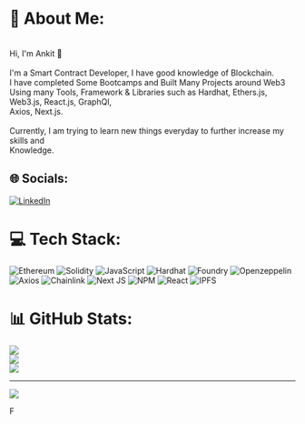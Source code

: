 # 💫 About Me:
<br>Hi, I'm Ankit 👦<br><br>I'm a Smart Contract Developer, I have good knowledge of Blockchain.<br>I have completed Some Bootcamps and Built Many Projects around Web3<br>Using many Tools, Framework & Libraries such as Hardhat, Ethers.js, Web3.js, React.js, GraphQl,<br>Axios, Next.js.<br><br>Currently, I am trying to learn new things everyday to further increase my skills and <br>Knowledge.<br>   


## 🌐 Socials:
[![LinkedIn](https://img.shields.io/badge/LinkedIn-%230077B5.svg?logo=linkedin&logoColor=white)](https://linkedin.com/in/https://www.linkedin.com/in/thatboyankit/) 

# 💻 Tech Stack:
![Ethereum](https://img.shields.io/badge/Ethereum-3C3C3D.svg?style=flat&logo=ethereum&logoColor=#3C3C3D) ![Solidity](https://img.shields.io/badge/Solidity-363636.svg?style=flat&logo=solidity&logoColor=white) ![JavaScript](https://img.shields.io/badge/javascript-F7DF1E.svg?style=flat&logo=javascript&logoColor=black) ![Hardhat](https://img.shields.io/badge/Hardhat-%23363636?style=flat&logo=hardhat&logoColor=white) 
![Foundry](https://img.shields.io/badge/Foundry-%23363636?style=flat&logo=foundry&logoColor=white) ![Openzeppelin](https://img.shields.io/badge/Openzeppelin-4E5EE4?style=flat&logo=axios&logoColor=#white) ![Axios](https://img.shields.io/badge/Axios-5A29E4?style=flat&logo=axios&logoColor=#5A29E4)
![Chainlink](https://img.shields.io/badge/Chainlink-375BD2?style=flat&logo=chainlink&logoColor=#375BD2) ![Next JS](https://img.shields.io/badge/Next-000000?style=flat&logo=next.js&logoColor=white) ![NPM](https://img.shields.io/badge/NPM-CB3837.svg?style=flat&logo=npm&logoColor=white) ![React](https://img.shields.io/badge/React-61DAFB.svg?style=flat&logo=React&logoColor=black) ![IPFS](https://img.shields.io/badge/IPFS-65C2CB.svg?style=flat&logo=ipfs&logoColor=white)
# 📊 GitHub Stats:
![](https://github-readme-stats.vercel.app/api?username=thatboyankit&theme=dark&hide_border=false&include_all_commits=true&count_private=false)<br/>
![](https://github-readme-streak-stats.herokuapp.com/?user=thatboyankit&theme=dark&hide_border=false)<br/>
![](https://github-readme-stats.vercel.app/api/top-langs/?username=thatboyankit&theme=dark&hide_border=false&include_all_commits=true&count_private=false&layout=compact)

---
[![](https://visitcount.itsvg.in/api?id=thatboyankit&icon=0&color=0)](https://visitcount.itsvg.in)

<!-- Proudly created with GPRM ( https://gprm.itsvg.in ) -->
F
